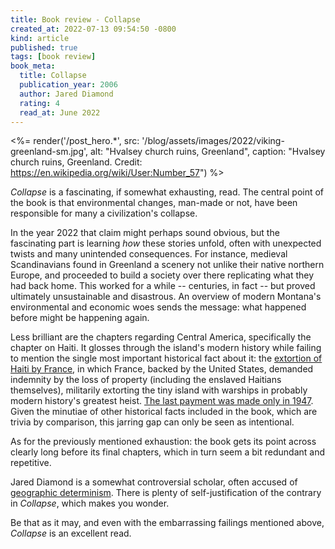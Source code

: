 ```yaml
---
title: Book review - Collapse
created_at: 2022-07-13 09:54:50 -0800
kind: article
published: true
tags: [book review]
book_meta:
  title: Collapse
  publication_year: 2006
  author: Jared Diamond
  rating: 4
  read_at: June 2022
---
```



<%= render('/post_hero.*', src: '/blog/assets/images/2022/viking-greenland-sm.jpg', alt: "Hvalsey church ruins, Greenland", caption: "Hvalsey church ruins, Greenland. Credit: https://en.wikipedia.org/wiki/User:Number_57") %>

_Collapse_ is a fascinating, if somewhat exhausting, read. The central point of the book is that environmental changes, man-made or not, have been responsible for many a civilization's collapse.

<!-- more -->

In the year 2022 that claim might perhaps sound obvious, but the fascinating part is learning _how_ these stories unfold, often with unexpected twists and many unintended consequences. For instance, medieval Scandinavians found in Greenland a scenery not unlike their native northern Europe, and proceeded to build a society over there replicating what they had back home. This worked for a while -- centuries, in fact -- but proved ultimately unsustainable and disastrous. An overview of modern Montana's environmental and economic woes sends the message: what happened before might be happening again.

Less brilliant are the chapters regarding Central America, specifically the chapter on Haiti. It glosses through the island's modern history while failing to mention the single most important historical fact about it: the [extortion of Haiti by France](https://theconversation.com/when-france-extorted-haiti-the-greatest-heist-in-history-137949), in which France, backed by the United States, demanded indemnity by the loss of property (including the enslaved Haitians themselves), militarily extorting the tiny island with warships in probably modern history's greatest heist. [The last payment was made only in 1947](https://en.wikipedia.org/wiki/Haiti_indemnity_controversy). Given the minutiae of other historical facts included in the book, which are trivia by comparison, this jarring gap can only be seen as intentional.

As for the previously mentioned exhaustion: the book gets its point across clearly long before its final chapters, which in turn seem a bit redundant and repetitive.

Jared Diamond is a somewhat controversial scholar, often accused of [geographic determinism](https://en.wikipedia.org/wiki/Environmental_determinism). There is plenty of self-justification of the contrary in _Collapse_, which makes you wonder.

Be that as it may, and even with the embarrassing failings mentioned above, _Collapse_ is an excellent read.
